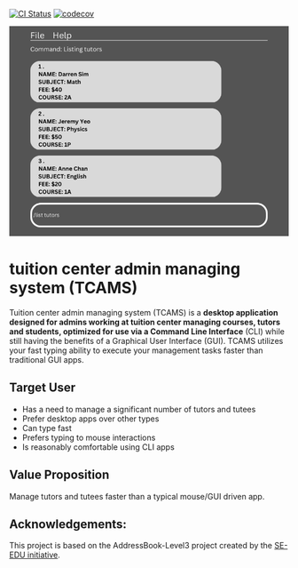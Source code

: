 [![CI Status](https://github.com/se-edu/addressbook-level3/workflows/Java%20CI/badge.svg)](https://https://github.com/AY2223S2-CS2103T-W10-4/tp/actions/)
[![codecov](https://codecov.io/gh/AY2223S2-CS2103T-W10-4/tp/branch/master/graph/badge.svg?token=QRARKR82W7)](https://codecov.io/gh/AY2223S2-CS2103T-W10-4/tp)

![Ui](docs/images/Ui.png)

# tuition center admin managing system (TCAMS)
Tuition center admin managing system (TCAMS) is a **desktop application designed for admins working at tuition center managing courses, tutors and students, optimized for use via a Command Line Interface** (CLI) while still having the benefits of a Graphical User Interface (GUI). TCAMS utilizes your fast typing ability to execute your management tasks faster than traditional GUI apps.


## Target User
- Has a need to manage a significant number of tutors and tutees
- Prefer desktop apps over other types
- Can type fast
- Prefers typing to mouse interactions
- Is reasonably comfortable using CLI apps


## Value Proposition
Manage tutors and tutees faster than a typical mouse/GUI driven app.


## Acknowledgements:  
This project is based on the AddressBook-Level3 project created by the [SE-EDU initiative](https://se-education.org).
